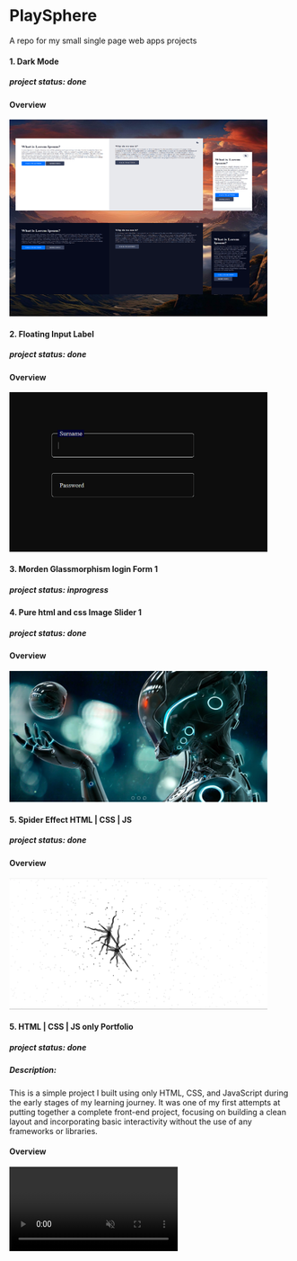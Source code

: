 # PlaySphere
A repo for my small single page web apps projects

#### 1. Dark Mode 
##### project status: done
#### Overview
<img src="images/darkmode.png" width="460px" height="350px" alt="darkmode ui overview">

#### 2. Floating Input Label 
##### project status: done
#### Overview
<img src="images/floatingInputLabel.png" width="460px" alt="floating input label overview">

#### 3. Morden Glassmorphism login Form 1
##### project status: inprogress

#### 4. Pure html and css Image Slider 1
##### project status: done
#### Overview
<img src="images/simpleImageSlider1.png" width="460px" alt="image slider 1 overview">

#### 5. Spider Effect HTML | CSS | JS
##### project status: done
#### Overview
<img src="images/spider-effect.png" width="460px" alt="spider effect overview">

#### 5. HTML | CSS | JS only Portfolio
##### project status: done
##### Description: 
This is a simple project I built using only HTML, CSS, and JavaScript during the early stages of my learning journey. It was one of my first attempts at putting together a complete front-end project, focusing on building a clean layout and incorporating basic interactivity without the use of any frameworks or libraries.
#### Overview
<video src="https://github.com/user-attachments/assets/43cb8892-adf2-47a3-98b8-84bc7d7d3ce5" width="300" autoplay muted loop playsinline>
  Your browser does not support the video tag.
</video>

